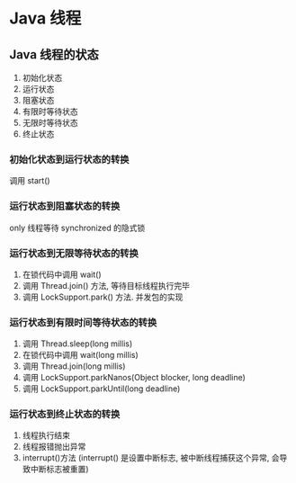 # Java 线程

## Java 线程的状态
1. 初始化状态
2. 运行状态
3. 阻塞状态
4. 有限时等待状态
5. 无限时等待状态
6. 终止状态

### 初始化状态到运行状态的转换
调用 start()

### 运行状态到阻塞状态的转换
only 线程等待 synchronized 的隐式锁

### 运行状态到无限等待状态的转换
1. 在锁代码中调用 wait()
2. 调用 Thread.join() 方法, 等待目标线程执行完毕
3. 调用 LockSupport.park() 方法. 并发包的实现

### 运行状态到有限时间等待状态的转换
1. 调用 Thread.sleep(long millis)
2. 在锁代码中调用 wait(long millis)
3. 调用 Thread.join(long millis)
4. 调用 LockSupport.parkNanos(Object blocker, long deadline)
5. 调用 LockSupport.parkUntil(long deadline)

### 运行状态到终止状态的转换
1. 线程执行结束
2. 线程报错抛出异常
3. interrupt()方法 (interrupt() 是设置中断标志, 被中断线程捕获这个异常, 会导致中断标志被重置)




